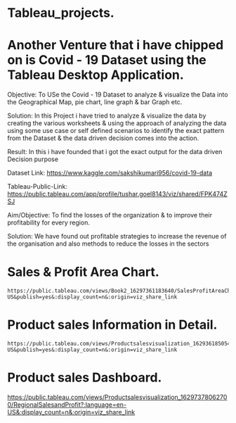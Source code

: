 # Tableau_projects.

# Another Venture that i have chipped on is Covid - 19 Dataset using the Tableau Desktop Application.

Objective: To USe the Covid - 19 Dataset to analyze & visualize the Data into the Geographical Map, pie chart, line graph & bar Graph etc.

Solution: In this Project i have tried to analyze & visualize the data by creating the various worksheets & using the approach of analyzing the data 
using some use case or self defined scenarios to identify the exact pattern from the Dataset & the data driven decision comes into the action.

Result: In this i have founded that i got the exact output for the data driven Decision purpose 

Dataset Link: https://www.kaggle.com/sakshikumari956/covid-19-data

Tableau-Public-Link:
        https://public.tableau.com/app/profile/tushar.goel8143/viz/shared/FPK474ZSJ

Aim/Objective: To find the losses of the organization & to improve their profitability for every region.

Solution: We have found out profitable strategies to increase the revenue of the organisation and also methods to reduce the losses in the sectors
  
# Sales & Profit Area Chart.
    https://public.tableau.com/views/Book2_16297361183640/SalesProfitAreaChart?:language=en-US&publish=yes&:display_count=n&:origin=viz_share_link

# Product sales Information in Detail.
    https://public.tableau.com/views/Productsalesvisualization_16293618505480/ImproveProfitsinthesouth?:language=en-US&publish=yes&:display_count=n&:origin=viz_share_link

# Product sales Dashboard.
https://public.tableau.com/views/Productsalesvisualization_16297378062700/RegionalSalesandProfit?:language=en-US&:display_count=n&:origin=viz_share_link
